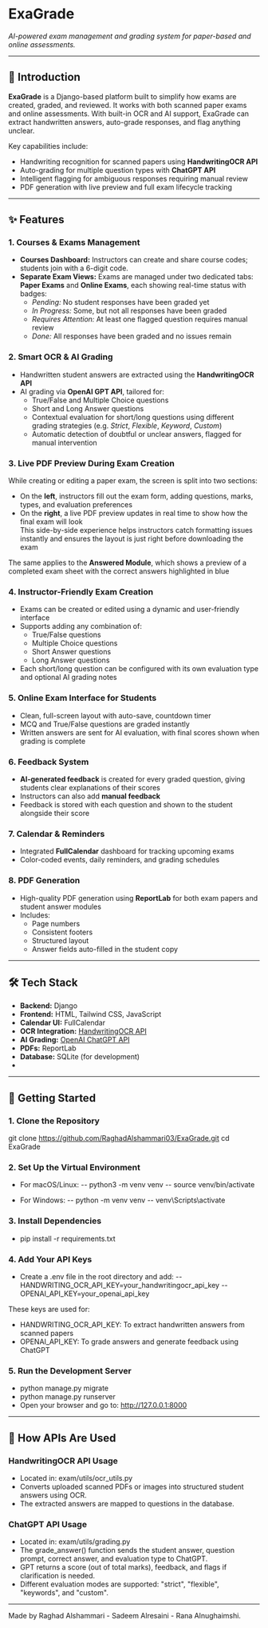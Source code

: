 # **ExaGrade**  

*AI-powered exam management and grading system for paper-based and online assessments.*

---

## 🌟 Introduction

**ExaGrade** is a Django-based platform built to simplify how exams are created, graded, and reviewed. It works with both scanned paper exams and online assessments. With built-in OCR and AI support, ExaGrade can extract handwritten answers, auto-grade responses, and flag anything unclear.


Key capabilities include:
- Handwriting recognition for scanned papers using **HandwritingOCR API**  
- Auto-grading for multiple question types with **ChatGPT API**  
- Intelligent flagging for ambiguous responses requiring manual review  
- PDF generation with live preview and full exam lifecycle tracking  

---

## ✨ Features

### **1. Courses & Exams Management** 
- **Courses Dashboard:** Instructors can create and share course codes; students join with a 6-digit code.  
- **Separate Exam Views:** Exams are managed under two dedicated tabs: **Paper Exams** and **Online Exams**, each showing real-time status with badges:
  - *Pending:* No student responses have been graded yet  
  - *In Progress:* Some, but not all responses have been graded  
  - *Requires Attention:* At least one flagged question requires manual review  
  - *Done:* All responses have been graded and no issues remain  

### **2. Smart OCR & AI Grading**
- Handwritten student answers are extracted using the **HandwritingOCR API**
- AI grading via **OpenAI GPT API**, tailored for:
  - True/False and Multiple Choice questions  
  - Short and Long Answer questions  
  - Contextual evaluation for short/long questions using different grading strategies (e.g. *Strict*, *Flexible*, *Keyword*, *Custom*)  
  - Automatic detection of doubtful or unclear answers, flagged for manual intervention  

### **3. Live PDF Preview During Exam Creation**
While creating or editing a paper exam, the screen is split into two sections:
- On the **left**, instructors fill out the exam form, adding questions, marks, types, and evaluation preferences  
- On the **right**, a live PDF preview updates in real time to show how the final exam will look  
This side-by-side experience helps instructors catch formatting issues instantly and ensures the layout is just right before downloading the exam

The same applies to the **Answered Module**, which shows a preview of a completed exam sheet with the correct answers highlighted in blue  


### **4. Instructor-Friendly Exam Creation**
- Exams can be created or edited using a dynamic and user-friendly interface  
- Supports adding any combination of:  
  - True/False questions  
  - Multiple Choice questions  
  - Short Answer questions  
  - Long Answer questions  
- Each short/long question can be configured with its own evaluation type and optional AI grading notes  

### **5. Online Exam Interface for Students**
- Clean, full-screen layout with auto-save, countdown timer
- MCQ and True/False questions are graded instantly  
- Written answers are sent for AI evaluation, with final scores shown when grading is complete  

### **6. Feedback System**
- **AI-generated feedback** is created for every graded question, giving students clear explanations of their scores  
- Instructors can also add **manual feedback**
- Feedback is stored with each question and shown to the student alongside their score  

### **7. Calendar & Reminders**
- Integrated **FullCalendar** dashboard for tracking upcoming exams  
- Color-coded events, daily reminders, and grading schedules  

### **8. PDF Generation**
- High-quality PDF generation using **ReportLab** for both exam papers and student answer modules  
- Includes:
  - Page numbers  
  - Consistent footers  
  - Structured layout  
  - Answer fields auto-filled in the student copy  

---

## 🛠️ Tech Stack

- **Backend:** Django
- **Frontend:** HTML, Tailwind CSS, JavaScript  
- **Calendar UI:** FullCalendar  
- **OCR Integration:** [HandwritingOCR API](https://www.handwritingocr.com/)  
- **AI Grading:** [OpenAI ChatGPT API](https://platform.openai.com/)  
- **PDFs:** ReportLab  
- **Database:** SQLite (for development)
- 
---

## 🚀 Getting Started

### **1. Clone the Repository**
git clone https://github.com/RaghadAlshammari03/ExaGrade.git
cd ExaGrade

### **2. Set Up the Virtual Environment**
- For macOS/Linux:
-- python3 -m venv venv
-- source venv/bin/activate

- For Windows:
-- python -m venv venv
-- venv\Scripts\activate

### **3. Install Dependencies**
- pip install -r requirements.txt

### **4. Add Your API Keys**
- Create a .env file in the root directory and add:
-- HANDWRITING_OCR_API_KEY=your_handwritingocr_api_key
-- OPENAI_API_KEY=your_openai_api_key

These keys are used for:
- HANDWRITING_OCR_API_KEY: To extract handwritten answers from scanned papers
- OPENAI_API_KEY: To grade answers and generate feedback using ChatGPT

### **5. Run the Development Server**
- python manage.py migrate
- python manage.py runserver
- Open your browser and go to: http://127.0.0.1:8000

---

## 🤖 How APIs Are Used
### HandwritingOCR API Usage
- Located in: exam/utils/ocr_utils.py
- Converts uploaded scanned PDFs or images into structured student answers using OCR.
- The extracted answers are mapped to questions in the database.

### ChatGPT API Usage
- Located in: exam/utils/grading.py
- The grade_answer() function sends the student answer, question prompt, correct answer, and evaluation type to ChatGPT.
- GPT returns a score (out of total marks), feedback, and flags if clarification is needed.
- Different evaluation modes are supported: "strict", "flexible", "keywords", and "custom".

---

Made by Raghad Alshammari - Sadeem Alresaini - Rana Alnughaimshi.
